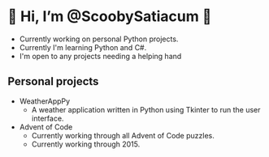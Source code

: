 # 👋 Hi, I’m @ScoobySatiacum 👋
- Currently working on personal Python projects.
- Currently I'm learning Python and C#.
- I'm open to any projects needing a helping hand

## Personal projects
- WeatherAppPy
  - A weather application written in Python using Tkinter to run the user interface.
- Advent of Code
  - Currently working through all Advent of Code puzzles.
  - Currently working through 2015.
